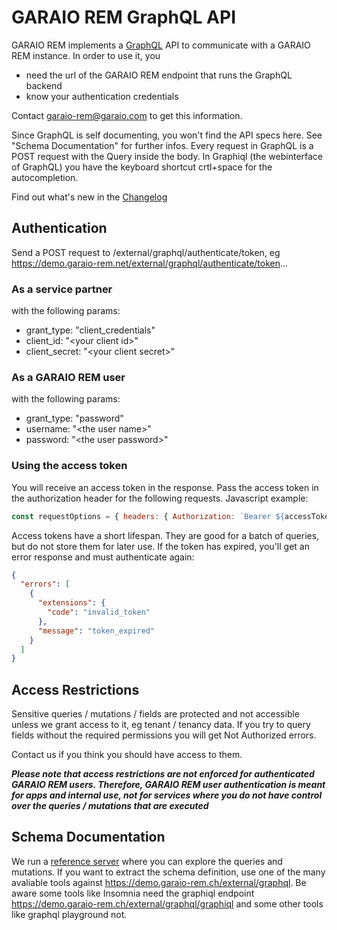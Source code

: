 # GARAIO REM GraphQL API

GARAIO REM implements a [GraphQL](https://graphql.org) API to communicate with a GARAIO REM instance. In order to use it, you

- need the url of the GARAIO REM endpoint that runs the GraphQL backend
- know your authentication credentials

Contact [garaio-rem@garaio.com](mailto:info@garaio-rem.ch) to get this information.

Since GraphQL is self documenting, you won't find the API specs here. See "Schema Documentation" for further infos. Every request in GraphQL is a POST request with the Query inside the body.
In Graphiql (the webinterface of GraphQL) you have the keyboard shortcut crtl+space for the autocompletion.

Find out what's new in the [Changelog](Changelog.md)

## Authentication

Send a POST request to /external/graphql/authenticate/token, eg <https://demo.garaio-rem.net/external/graphql/authenticate/token>...

### As a service partner

with the following params:

- grant_type: "client_credentials"
- client_id: "\<your  client id>"
- client_secret: "\<your  client secret>"

### As a GARAIO REM user

with the following params:

- grant_type: "password"
- username: "\<the user name>"
- password: "\<the user password>"

### Using the access token

You will receive an access token in the response. Pass the access token in the authorization header for the following requests. Javascript example:

```javascript
const requestOptions = { headers: { Authorization: `Bearer ${accessToken}` } }
```

Access tokens have a short lifespan. They are good for a batch of queries, but do not store them for later use. If the token has expired, you'll get an error response and must authenticate again:

```json
{
  "errors": [
    {
      "extensions": {
        "code": "invalid_token"
      },
      "message": "token_expired"
    }
  ]
}
````

## Access Restrictions

Sensitive queries / mutations / fields are protected and not accessible unless we grant access to it, eg tenant / tenancy data. If you try to query fields without the required permissions you will get Not Authorized errors.

Contact us if you think you should have access to them.

***Please note that access restrictions are not enforced for authenticated GARAIO REM users. Therefore, GARAIO REM user authentication is meant for apps and internal use, not for services where you do not have control over the queries / mutations that are executed***

## Schema Documentation

We run a [reference server](https://demo.garaio-rem.ch/external/graphql/graphiql) where you can explore the queries and mutations. If you want to extract the schema definition, use one of the many avaliable tools against <https://demo.garaio-rem.ch/external/graphql>. Be aware some tools like Insomnia need the graphiql endpoint <https://demo.garaio-rem.ch/external/graphql/graphiql> and some other tools like graphql playground not.
